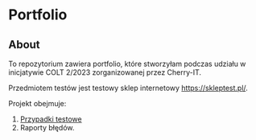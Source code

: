 # Portfolio

## About 

To repozytorium zawiera portfolio, które stworzyłam podczas udziału w inicjatywie COLT 2/2023 zorganizowanej przez Cherry-IT.

Przedmiotem testów jest testowy sklep internetowy https://skleptest.pl/.

Projekt obejmuje:
1. [Przypadki testowe](https://docs.google.com/spreadsheets/d/1qtvzUVJrt6jkIPzGqLiCNp43ICbGzRUG/edit?usp=sharing&ouid=110133304186287068341&rtpof=true&sd=true)
2. Raporty błędów.




